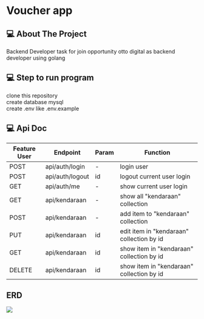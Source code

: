 # Voucher app

<!-- ABOUT THE PROJECT -->

## 💻 About The Project

Backend Developer task for join opportunity otto digital as backend developer using golang

## 💻 Step to run program
clone this repository<br>
create database mysql<br>
create .env like .env.example<br>

## 💻 Api Doc

<div>
  
| Feature User | Endpoint | Param | Function |
| --- | --- | --- | --- |
| POST | api/auth/login  | - | login user |
| POST | api/auth/logout | id | logout current user login |
| GET | api/auth/me | - | show current user login |
| GET | api/kendaraan | - | show all "kendaraan" collection |
| POST | api/kendaraan | - | add item to "kendaraan" collection |
| PUT | api/kendaraan | id | edit item in "kendaraan" collection by id |
| GET | api/kendaraan | id | show item in "kendaraan" collection by id |
| DELETE | api/kendaraan | id | show item in "kendaraan" collection by id |


## ERD
<img src="./otto.jpg">
